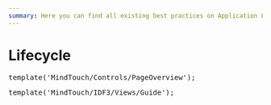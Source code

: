 ```yaml
---
summary: Here you can find all existing best practices on Application Lifecycle.
---
```


# Lifecycle

<pre class="script">
template('MindTouch/Controls/PageOverview');
</pre>


<pre class="script">
template('MindTouch/IDF3/Views/Guide');
</pre>
